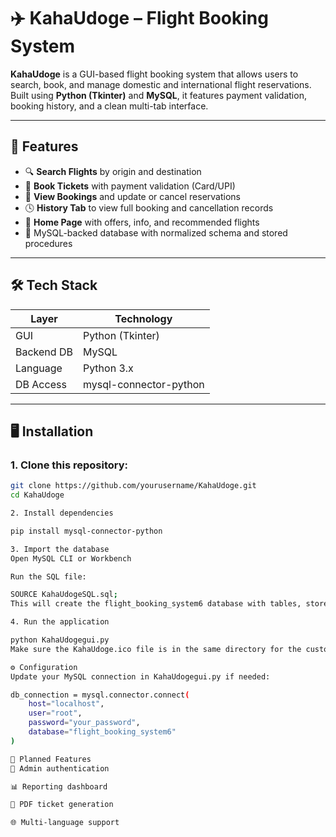 # ✈️ KahaUdoge – Flight Booking System

**KahaUdoge** is a GUI-based flight booking system that allows users to search, book, and manage domestic and international flight reservations. Built using **Python (Tkinter)** and **MySQL**, it features payment validation, booking history, and a clean multi-tab interface.

---

## 📌 Features

- 🔍 **Search Flights** by origin and destination
- 🧾 **Book Tickets** with payment validation (Card/UPI)
- 📜 **View Bookings** and update or cancel reservations
- 🕓 **History Tab** to view full booking and cancellation records
- 🎯 **Home Page** with offers, info, and recommended flights
- 📂 MySQL-backed database with normalized schema and stored procedures

---

## 🛠️ Tech Stack

| Layer         | Technology               |
|---------------|---------------------------|
| GUI           | Python (Tkinter)          |
| Backend DB    | MySQL                     |
| Language      | Python 3.x                |
| DB Access     | mysql-connector-python    |

---

## 🖥️ Installation

### 1. Clone this repository:
```bash
git clone https://github.com/yourusername/KahaUdoge.git
cd KahaUdoge

2. Install dependencies

pip install mysql-connector-python

3. Import the database
Open MySQL CLI or Workbench

Run the SQL file:

SOURCE KahaUdogeSQL.sql;
This will create the flight_booking_system6 database with tables, stored procedures, and sample data.

4. Run the application

python KahaUdogegui.py
Make sure the KahaUdoge.ico file is in the same directory for the custom window icon.

⚙️ Configuration
Update your MySQL connection in KahaUdogegui.py if needed:

db_connection = mysql.connector.connect(
    host="localhost",
    user="root",
    password="your_password",
    database="flight_booking_system6"
)

🚀 Planned Features
🔐 Admin authentication

📊 Reporting dashboard

📎 PDF ticket generation

🌐 Multi-language support